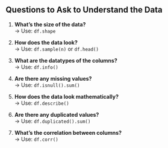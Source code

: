 ## Questions to Ask to Understand the Data

1. **What’s the size of the data?**  
   → Use: `df.shape`

2. **How does the data look?**  
   → Use: `df.sample(n)` or `df.head()`

3. **What are the datatypes of the columns?**  
   → Use: `df.info()`

4. **Are there any missing values?**  
   → Use: `df.isnull().sum()`

5. **How does the data look mathematically?**  
   → Use: `df.describe()`

6. **Are there any duplicated values?**  
   → Use: `df.duplicated().sum()`

7. **What’s the correlation between columns?**  
   → Use: `df.corr()`

